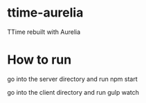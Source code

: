 # ttime-aurelia
TTime rebuilt with Aurelia

# How to run
go into the server directory and run npm start

go into the client directory and run gulp watch

